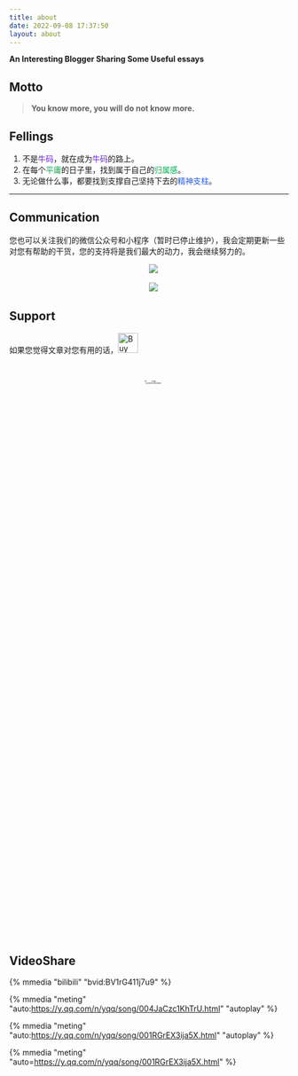 ```yaml
---
title: about
date: 2022-09-08 17:37:50
layout: about
---
```

**An Interesting Blogger Sharing Some Useful essays**
## Motto

> **You know more, you will do not know more.**

## Fellings

1. 不是<font color="#6425d0">牛码</font>，就在成为<font color="#6425d0">牛码</font>的路上。
2. 在每个<font color="#00b050">平庸</font>的日子里，找到属于自己的<font color="#00b050">归属感</font>。
3. 无论做什么事，都要找到支撑自己坚持下去的<font color="#245bdb">精神支柱</font>。

---

## Communication

您也可以关注我们的微信公众号和小程序（暂时已停止维护），我会定期更新一些对您有帮助的干货，您的支持将是我们最大的动力，我会继续努力的。

<div align='center'>

    <img src="http://qnpicmap.fcsluck.top/pics/202311131335499.png" style="zoom:100%;"/> </div>

<div align='center'>

    <img src="http://qnpicmap.fcsluck.top/pics/202311131335422.png" style="zoom: 100%;"/> </div>

## Support

如果您觉得文章对您有用的话，<a href='https://ko-fi.com/B0B1R9U90' target='_blank'><img height='36' style='border:0px;height:36px;' src='https://storage.ko-fi.com/cdn/kofi2.png?v=3' border='0' alt='Buy Me a Coffee at ko-fi.com' /></a>

<br>



<div align='center'>

    <img src="http://qnpicmap.fcsluck.top/pics/202311131334305.png" alt="image-20220910212636463" width="25%" heigh="25%" style="zoom: 20%; pic_center" />

    </div>

## VideoShare

{% mmedia "bilibili" "bvid:BV1rG411j7u9" %}

{%  mmedia "meting" "auto:https://y.qq.com/n/yqq/song/004JaCzc1KhTrU.html" "autoplay" %}

{%  mmedia "meting" "auto:https://y.qq.com/n/yqq/song/001RGrEX3ija5X.html" "autoplay" %}

{% mmedia "meting" "auto=https://y.qq.com/n/yqq/song/001RGrEX3ija5X.html" %}



